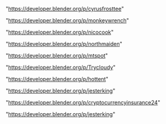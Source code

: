 "https://developer.blender.org/p/cyrusfrosttee"

"https://developer.blender.org/p/monkeywrench"

"https://developer.blender.org/p/nicocook"

"https://developer.blender.org/p/northmaiden"

"https://developer.blender.org/p/mtspot"

"https://developer.blender.org/p/Trycloudy"

"https://developer.blender.org/p/hottent"

"https://developer.blender.org/p/jesterking"

 
"https://developer.blender.org/p/cryptocurrencyinsurance24"


"https://developer.blender.org/p/jesterking"


 
